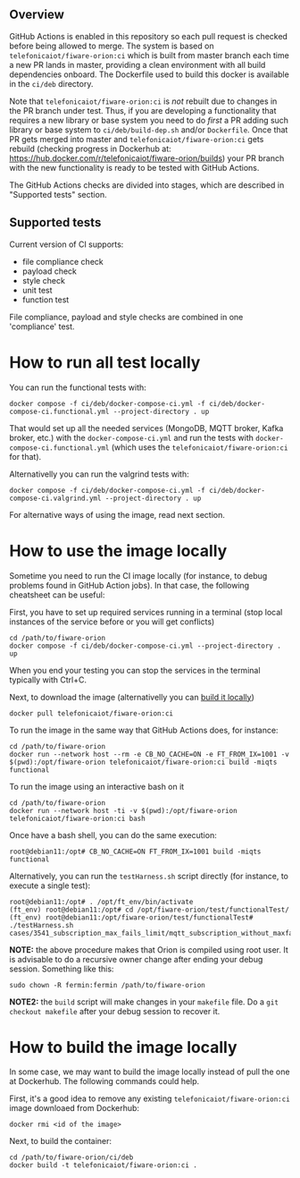 ## Overview
GitHub Actions is enabled in this repository so each pull request is checked before being allowed to merge.
The system is based on `telefonicaiot/fiware-orion:ci` which is built from master branch each time a new PR lands in master,
providing a clean environment with all build dependencies onboard. The Dockerfile used to build this docker is available
in the `ci/deb` directory.

Note that `telefonicaiot/fiware-orion:ci` is *not* rebuilt due to changes in the PR branch under test. Thus, if you are developing
a functionality that requires a new library or base system you need to do *first* a PR adding such library or base system
to `ci/deb/build-dep.sh` and/or `Dockerfile`. Once that PR gets merged into master and `telefonicaiot/fiware-orion:ci` gets rebuild
(checking progress in Dockerhub at: https://hub.docker.com/r/telefonicaiot/fiware-orion/builds) your PR branch with the new 
functionality is ready to be tested with GitHub Actions.

The GitHub Actions checks are divided into stages, which are described in "Supported tests" section.

## Supported tests
Current version of CI supports:
* file compliance check
* payload check
* style check
* unit test
* function test

File compliance, payload and style checks are combined in one 'compliance' test.

# How to run all test locally

You can run the functional tests with:

```
docker compose -f ci/deb/docker-compose-ci.yml -f ci/deb/docker-compose-ci.functional.yml --project-directory . up
```

That would set up all the needed services (MongoDB, MQTT broker, Kafka broker, etc.) with the `docker-compose-ci.yml` and run the tests with `docker-compose-ci.functional.yml` (which uses the `telefonicaiot/fiware-orion:ci` for that).

Alternativelly you can run the valgrind tests with:

```
docker compose -f ci/deb/docker-compose-ci.yml -f ci/deb/docker-compose-ci.valgrind.yml --project-directory . up
```

For alternative ways of using the image, read next section.

# How to use the image locally

Sometime you need to run the CI image locally (for instance, to debug problems found in GitHub Action jobs). In that case,
the following cheatsheet can be useful:

First, you have to set up required services running in a terminal (stop local instances of the service before or you will get conflicts)

```
cd /path/to/fiware-orion
docker compose -f ci/deb/docker-compose-ci.yml --project-directory . up
```

When you end your testing you can stop the services in the terminal typically with Ctrl+C.

Next, to download the image (alternativelly you can [build it locally](#how-to-build-the-image-locally))

```
docker pull telefonicaiot/fiware-orion:ci
```

To run the image in the same way that GitHub Actions does, for instance:

```
cd /path/to/fiware-orion
docker run --network host --rm -e CB_NO_CACHE=ON -e FT_FROM_IX=1001 -v $(pwd):/opt/fiware-orion telefonicaiot/fiware-orion:ci build -miqts functional
```

To run the image using an interactive bash on it

```
cd /path/to/fiware-orion
docker run --network host -ti -v $(pwd):/opt/fiware-orion telefonicaiot/fiware-orion:ci bash
```

Once have a bash shell, you can do the same execution:

```
root@debian11:/opt# CB_NO_CACHE=ON FT_FROM_IX=1001 build -miqts functional
```

Alternatively, you can run the `testHarness.sh` script directly (for instance, to execute a single test):

```
root@debian11:/opt# . /opt/ft_env/bin/activate
(ft_env) root@debian11:/opt# cd /opt/fiware-orion/test/functionalTest/
(ft_env) root@debian11:/opt/fiware-orion/test/functionalTest# ./testHarness.sh cases/3541_subscription_max_fails_limit/mqtt_subscription_without_maxfailslimit_and_failscounter.test
```

**NOTE:** the above procedure makes that Orion is compiled using root user. It is advisable to do a recursive owner
change after ending your debug session. Something like this:

```
sudo chown -R fermin:fermin /path/to/fiware-orion
```

**NOTE2:** the `build` script will make changes in your `makefile` file. Do a `git checkout makefile` after your debug session
to recover it.

# How to build the image locally

In some case, we may want to build the image locally instead of pull the one at Dockerhub. The following commands could help.

First, it's a good idea to remove any existing `telefonicaiot/fiware-orion:ci` image downloaed from Dockerhub:

```
docker rmi <id of the image>
```

Next, to build the container:

```
cd /path/to/fiware-orion/ci/deb
docker build -t telefonicaiot/fiware-orion:ci .
```